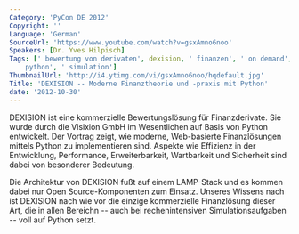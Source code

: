 ```yaml
---
Category: 'PyCon DE 2012'
Copyright: ''
Language: 'German'
SourceUrl: 'https://www.youtube.com/watch?v=gsxAmno6noo'
Speakers: [Dr. Yves Hilpisch]
Tags: [' bewertung von derivaten', dexision, ' finanzen', ' on demand', ' scientific
    python', ' simulation']
ThumbnailUrl: 'http://i4.ytimg.com/vi/gsxAmno6noo/hqdefault.jpg'
Title: 'DEXISION -- Moderne Finanztheorie und -praxis mit Python'
date: '2012-10-30'
---
```

DEXISION ist eine kommerzielle Bewertungslösung für Finanzderivate. Sie wurde
durch die Visixion GmbH im Wesentlichen auf Basis von Python entwickelt. Der
Vortrag zeigt, wie moderne, Web-basierte Finanzlösungen mittels Python zu
implementieren sind. Aspekte wie Effizienz in der Entwicklung, Performance,
Erweiterbarkeit, Wartbarkeit und Sicherheit sind dabei von besonderer
Bedeutung.

Die Architektur von DEXISION fußt auf einem LAMP-Stack und es kommen dabei nur
Open Source-Komponenten zum Einsatz. Unseres Wissens nach ist DEXISION nach
wie vor die einzige kommerzielle Finanzlösung dieser Art, die in allen
Bereichn -- auch bei rechenintensiven Simulationsaufgaben -- voll auf Python
setzt.

